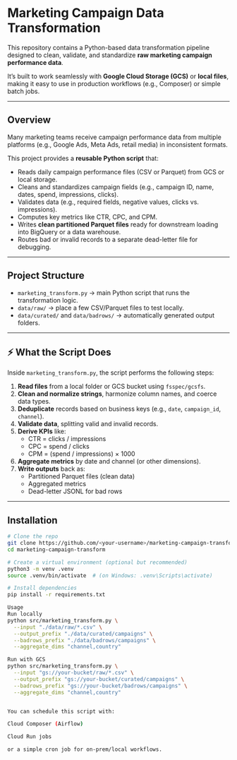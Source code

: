 # Marketing Campaign Data Transformation

This repository contains a Python-based data transformation pipeline designed to clean, validate, and standardize **raw marketing campaign performance data**.  

It’s built to work seamlessly with **Google Cloud Storage (GCS)** or **local files**, making it easy to use in production workflows (e.g., Composer) or simple batch jobs.

---

## Overview

Many marketing teams receive campaign performance data from multiple platforms (e.g., Google Ads, Meta Ads, retail media) in inconsistent formats.  

This project provides a **reusable Python script** that:

- Reads daily campaign performance files (CSV or Parquet) from GCS or local storage.  
- Cleans and standardizes campaign fields (e.g., campaign ID, name, dates, spend, impressions, clicks).  
- Validates data (e.g., required fields, negative values, clicks vs. impressions).  
- Computes key metrics like CTR, CPC, and CPM.  
- Writes **clean partitioned Parquet files** ready for downstream loading into BigQuery or a data warehouse.  
- Routes bad or invalid records to a separate dead-letter file for debugging.

---

## Project Structure


- `marketing_transform.py` → main Python script that runs the transformation logic.  
- `data/raw/` → place a few CSV/Parquet files to test locally.  
- `data/curated/` and `data/badrows/` → automatically generated output folders.

---

## ⚡ What the Script Does

Inside `marketing_transform.py`, the script performs the following steps:

1. **Read files** from a local folder or GCS bucket using `fsspec/gcsfs`.  
2. **Clean and normalize strings**, harmonize column names, and coerce data types.  
3. **Deduplicate** records based on business keys (e.g., `date`, `campaign_id`, `channel`).  
4. **Validate data**, splitting valid and invalid records.  
5. **Derive KPIs** like:
   - CTR = clicks / impressions  
   - CPC = spend / clicks  
   - CPM = (spend / impressions) × 1000
6. **Aggregate metrics** by date and channel (or other dimensions).  
7. **Write outputs** back as:
   - Partitioned Parquet files (clean data)
   - Aggregated metrics
   - Dead-letter JSONL for bad rows

---

## Installation

```bash
# Clone the repo
git clone https://github.com/<your-username>/marketing-campaign-transform.git
cd marketing-campaign-transform

# Create a virtual environment (optional but recommended)
python3 -m venv .venv
source .venv/bin/activate  # (on Windows: .venv\Scripts\activate)

# Install dependencies
pip install -r requirements.txt

Usage
Run locally
python src/marketing_transform.py \
  --input "./data/raw/*.csv" \
  --output_prefix "./data/curated/campaigns" \
  --badrows_prefix "./data/badrows/campaigns" \
  --aggregate_dims "channel,country"

Run with GCS
python src/marketing_transform.py \
  --input "gs://your-bucket/raw/*.csv" \
  --output_prefix "gs://your-bucket/curated/campaigns" \
  --badrows_prefix "gs://your-bucket/badrows/campaigns" \
  --aggregate_dims "channel,country"


You can schedule this script with:

Cloud Composer (Airflow)

Cloud Run jobs

or a simple cron job for on-prem/local workflows.


